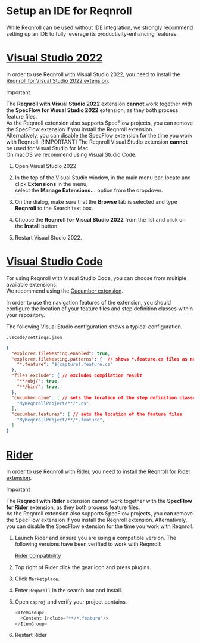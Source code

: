 # Setup an IDE for Reqnroll

While Reqnroll can be used without IDE integration, we strongly recommend setting up an IDE to fully leverage its productivity-enhancing features.

# [Visual Studio 2022](#tab/vs-2022)

In order to use Reqnroll with Visual Studio 2022, you need to install the [Reqnroll for Visual Studio 2022 extension](https://marketplace.visualstudio.com/items?itemName=Reqnroll.ReqnrollForVisualStudio2022).

> [!IMPORTANT]
> The **Reqnroll with Visual Studio 2022** extension **cannot** work together with the **SpecFlow for Visual Studio 2022** extension, as they both process feature files.  
> As the Reqnroll extension also supports SpecFlow projects, you can remove the SpecFlow extension if you install the Reqnroll extension.  
> Alternatively, you can disable the SpecFlow extension for the time you work with Reqnroll.
> [!IMPORTANT]
> The Reqnroll Visual Studio extension **cannot** be used for Visual Studio for Mac.  
> On macOS we recommend using Visual Studio Code.

1. Open Visual Studio 2022

2. In the top of the Visual Studio window, in the main menu bar, locate and click **Extensions** in the menu,  
   select the **Manage Extensions…** option from the dropdown.

3. On the dialog, make sure that the **Browse** tab is selected and type **Reqnroll** to the Search text box.

4. Choose the **Reqnroll for Visual Studio 2022** from the list and click on the **Install** button.

5. Restart Visual Studio 2022.

# [Visual Studio Code](#tab/vs-code)

For using Reqnroll with Visual Studio Code, you can choose from multiple available extensions.  
We recommend using the [Cucumber extension](https://marketplace.visualstudio.com/items?itemName=CucumberOpen.cucumber-official).

In order to use the navigation features of the extension, you should configure the location of your feature files and step definition classes within your repository.

The following Visual Studio configuration shows a typical configuration.

`.vscode/settings.json`

```json
{
  "explorer.fileNesting.enabled": true,
  "explorer.fileNesting.patterns": {  // shows *.feature.cs files as nested items
    "*.feature": "${capture}.feature.cs"
  },
  "files.exclude": { // excludes compilation result
    "**/obj/": true,
    "**/bin/": true,
  },
  "cucumber.glue": [ // sets the location of the step definition classes
    "MyReqnrollProject/**/*.cs",
  ],
  "cucumber.features": [ // sets the location of the feature files
    "MyReqnrollProject/**/*.feature",
  ]
}
```

# [Rider](#tab/rider)

In order to use Reqnroll with Rider, you need to install the [Reqnroll for Rider extension](https://plugins.jetbrains.com/plugin/24012-reqnroll-for-rider).

> [!IMPORTANT]
> The **Reqnroll with Rider** extension cannot work together with the **SpecFlow for Rider** extension, as they both process feature files.  
> As the Reqnroll extension also supports SpecFlow projects, you can remove the SpecFlow extension if you install the Reqnroll extension. Alternatively, you can disable the SpecFlow extension for the time you work with Reqnroll.

1. Launch Rider and ensure you are using a compatible version. The following versions have been verified to work with Reqnroll:

    [Rider compatibility](https://plugins.jetbrains.com/plugin/24012-reqnroll-for-rider/versions)

2. Top right of Rider click the gear icon and press plugins.

3. Click `Marketplace`.

4. Enter `Reqnroll` in the search box and install.

5. Open `csproj` and verify your project contains.

    ```csharp
    <ItemGroup>
      <Content Include="**/*.feature"/>
    </ItemGroup>
    ```

6. Restart Rider
